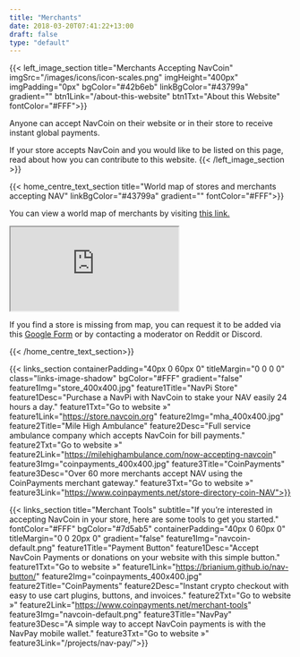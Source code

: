 ```yaml
---
title: "Merchants"
date: 2018-03-20T07:41:22+13:00
draft: false
type: "default"
---
```


{{< left_image_section
    title="Merchants Accepting NavCoin"
    imgSrc="/images/icons/icon-scales.png"
    imgHeight="400px"
    imgPadding="0px"
    bgColor="#42b6eb"
    linkBgColor="#43799a"
    gradient=""
    btn1Link="/about-this-website"
    btn1Txt="About this Website"
    fontColor="#FFF">}}
<p>Anyone can accept NavCoin on their website or in their store to receive instant global payments.</p>
<p>If your store accepts NavCoin and you would like to be listed on this page, read about how you can contribute to this website.
{{< /left_image_section >}}

{{< home_centre_text_section
    title="World map of stores and merchants accepting NAV"
    linkBgColor="#43799a"
    gradient=""
    fontColor="#FFF">}}
    <div class="merchant-map">
      <p>You can view a world map of merchants by visiting <a href="http://bit.ly/nav-accepted-here">this link.</a></p>
      <iframe src="https://www.google.com/maps/d/embed?mid=1wzMJAyujqSQ-Iyy0mqQxP_uuwrphIuYJ&hl=en"></iframe>
    </div>
    <div class="add-merchant">
      <p>If you find a store is missing from map, you can request it to be added via this <a href="https://goo.gl/forms/6IgfIWzUJElaOX7B2">Google Form</a> or by contacting a moderator on Reddit or Discord.</p>
    </div>
    {{< /home_centre_text_section>}}

{{< links_section
    containerPadding="40px 0 60px 0"
    titleMargin="0 0 0 0"
    class="links-image-shadow"
    bgColor="#FFF"
    gradient="false"
    feature1Img="store_400x400.jpg"
    feature1Title="NavPi Store"
    feature1Desc="Purchase a NavPi with NavCoin to stake your NAV easily 24 hours a day."
    feature1Txt="Go to website »"
    feature1Link="https://store.navcoin.org"
    feature2Img="mha_400x400.jpg"
    feature2Title="Mile High Ambulance"
    feature2Desc="Full service ambulance company which accepts NavCoin for bill payments."
    feature2Txt="Go to website »"
    feature2Link="https://milehighambulance.com/now-accepting-navcoin"
    feature3Img="coinpayments_400x400.jpg"
    feature3Title="CoinPayments"
    feature3Desc="Over 60 more merchants accept NAV using the CoinPayments merchant gateway."
    feature3Txt="Go to website »"
    feature3Link="https://www.coinpayments.net/store-directory-coin-NAV">}}

{{< links_section
    title="Merchant Tools"
    subtitle="If you’re interested in accepting NavCoin in your store, here are some tools to get you started."
    fontColor="#FFF"
    bgColor="#7d5ab5"
    containerPadding="40px 0 60px 0"
    titleMargin="0 0 20px 0"
    gradient="false"
    feature1Img="navcoin-default.png"
    feature1Title="Payment Button"
    feature1Desc="Accept NavCoin Payments or donations on your website with this simple button."
    feature1Txt="Go to website »"
    feature1Link="https://brianium.github.io/nav-button/"
    feature2Img="coinpayments_400x400.jpg"
    feature2Title="CoinPayments"
    feature2Desc="Instant crypto checkout with easy to use cart plugins, buttons, and invoices."
    feature2Txt="Go to website »"
    feature2Link="https://www.coinpayments.net/merchant-tools"
    feature3Img="navcoin-default.png"
    feature3Title="NavPay"
    feature3Desc="A simple way to accept NavCoin payments is with the NavPay mobile wallet."
    feature3Txt="Go to website »"
    feature3Link="/projects/nav-pay/">}}
